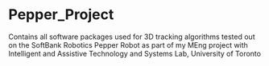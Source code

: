 # Pepper_Project
Contains all software packages used for 3D tracking algorithms tested out on the SoftBank Robotics Pepper Robot as part of my MEng project with Intelligent and Assistive Technology and Systems Lab, University of Toronto
